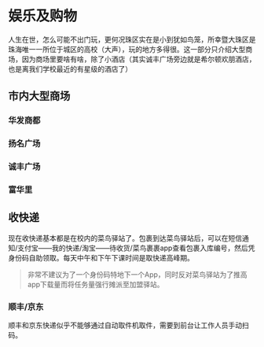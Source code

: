 # 娱乐及购物

人生在世，怎么可能不出门玩，更何况珠区实在是小到犹如鸟笼，所幸暨大珠区是珠海唯一一所位于城区的高校（大声），玩的地方多得很。这一部分只介绍大型商场，因为商场里要啥有啥，除了小酒店（其实诚丰广场旁边就是希尔顿欢朋酒店，也是离我们学校最近的有星级的酒店了）

## 市内大型商场

### 华发商都

### 扬名广场

### 诚丰广场

### 富华里

## 收快递
现在收快递基本都是在校内的菜鸟驿站了。包裹到达菜鸟驿站后，可以在短信通知/支付宝——我的快递/淘宝——待收货/菜鸟裹裹app查看包裹入库编号，然后凭身份码自助领取。每天中午和下午下课时间是取快递高峰期。

> 非常不建议为了一个身份码特地下一个App，同时反对菜鸟驿站为了推高app下载量而将任务量强行摊派至加盟驿站。

### 顺丰/京东
顺丰和京东快递似乎不能够通过自动取件机取件，需要到前台让工作人员手动扫码。

